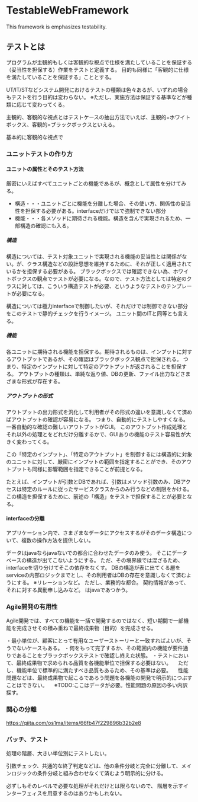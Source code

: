 # TestableWebFramework

This framework is emphasizes testability.

## テストとは

プログラムが主観的もしくは客観的な視点で仕様を満たしていることを保証する（妥当性を担保する）作業をテストと定義する。
目的も同様に「客観的に仕様を満たしていることを保証する」こととする。

UT/IT/STなどシステム開発におけるテストの種類は色々あるが、いずれの場合もテストを行う目的は変わらない。
※ただし、実施方法は保証する基準などが種類に応じて変わってくる。

主観的、客観的な視点とはテストケースの抽出方法でいえば、主観的=ホワイトボックス、客観的=ブラックボックスといえる。

基本的に客観的な視点で

### ユニットテストの作り方

#### ユニットの属性とそのテスト方法

厳密にいえばすべてユニットごとの機能であるが、概念として属性を分けてみる。

- 構造・・・ユニットごとに機能を分離した場合、その使い方、関係性の妥当性を担保する必要がある。interfaceだけではで強制できない部分
- 機能・・・各メソッドに期待される機能。構造を含んで実現されるため、一部構造の確認にも入る。

##### 構造

構造については、テスト対象ユニットで実現される機能の妥当性とは関係がない。が、クラス構造などの設計思想を維持するために、それが正しく適用されているかを担保する必要がある。
ブラックボックスでは確認できない為、ホワイトボックスの観点でテストが必要になる。なので、テスト方法としては特定のクラスに対しては、こういう構造テストが必要、というようなテストのテンプレートが必要になる。

構造については極力interfaceで制御したいが、それだけでは制御できない部分をこのテストで静的チェックを行うイメージ。
ユニット間のITと同等とも言える。

##### 機能

各ユニットに期待される機能を担保する。期待されるものは、インプットに対するアウトプットであるが、その確認はブラックボックス観点で担保される。
つまり、特定のインプットに対して特定のアウトプットが返されることを担保する。
アウトプットの種類は、単純な返り値、DBの更新、ファイル出力などさまざまな形式が存在する。

##### アウトプットの形式

アウトプットの出力形式を汎化して利用者がその形式の違いを意識しなくて済めばアウトプットの確認が容易になる。
つまり、自動的にテストしやすくなる。
一番自動的な確認の難しいアウトプットがGUI。
このアウトプット作成処理とそれ以外の処理とをどれだけ分離するかで、GUIありの機能のテスト容易性が大きく変わってくる。

この「特定のインプット」、「特定のアウトプット」を制御するには構造的に対象のユニットに対して、厳密にインプットの範囲を指定することができ、そのアウトプットも同様に影響範囲を指定できることが前提となる。

たとえば、インプットが引数とDBであれば、引数はメソッド引数のみ、DBアクセスは特定のルールに従ったサービスクラスからのみ行うなどの制限をかける。
この構造を担保するために、前述の「構造」をテストで担保することが必要となる。

#### interfaceの分離

アプリケーション内で、さまざまなデータにアクセスするがそのデータ構造について、複数の操作方法を提供しない。

データはjavaならjavaないでの都合に合わせたデータのみ使う。
そこにデータベースの構造が出てこないようにする。
ただ、その境界線では混ざるため、interfaceを切り分けてそこの依存をなくす。
DBの構造が表に出てくる層をserviceの内部ロジックまでとし、その利用者はDBの存在を意識しなくて済むようにする。
※リレーションなど。
ただし、業務的な都合。
契約情報があって、それに対する異動申し込みなど。
はjavaであつかう。

### Agile開発の有用性

Agile開発では、すべての機能を一括で開発するのではなく、短い期間で一部機能を完成させその積み重ねで最終成果物（目的）を完成させる。

・最小単位が、顧客にとって有用なユーザーストーリーと一致すればよいが、そうでないケースもある。
・何をもって完了するか、その範囲内の機能が要件通りであることをブラックボックステストで確認し終えた状態。
・テストにおいて、最終成果物で求められる品質を各機能単位で担保する必要はない。
　ただし、機能単位で標準的に満たすべき品質もあるため、その基準は必要。
　性能問題などは、最終成果物で起こるであろう問題を各機能の開発で明示的につぶすことはできない。
　※TODO:ここはデータが必要。性能問題の原因の多い内訳探す。

### 関心の分離

<https://qiita.com/os1ma/items/66fb47f229896b32b2e8>

### バッチ、テスト

処理の階層、大きい単位別にテストしたい。

引数チェック、共通的な終了判定などは、他の条件分岐と完全に分離して、メインロジックの条件分岐と組み合わせなくて済むよう明示的に分ける。

必ずしもそのレベルで必要な処理がそれだけとは限らないので、
階層を示すインターフェィスを用意するのはありかもしれない。

